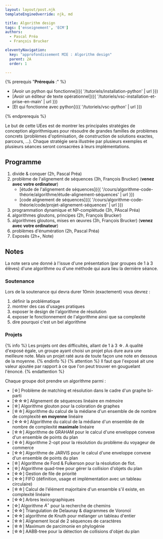 ```yaml
---
layout: layout/post.njk
templateEngineOverride: njk, md

title: Algorithm design
tags: ['enseignement', 'ECM']
authors: 
  - Pascal Préa
  - François Brucker

eleventyNavigation:
  key: "approfondissement MIE : Algorithm design"
  parent: 2A
  order: 1

---
```

{% prerequis "**Prérequis** :" %}

* [Avoir un python qui fonctionne]({{ '/tutoriels/installation-python' | url }})
* [Avoir un éditeur de texte opérationnel]({{ '/tutoriels/vsc-installation-et-prise-en-main' | url }})
* [Et qui fonctionne avec python]({{ '/tutoriels/vsc-python' | url }})

{% endprerequis %}

<!-- début résumé -->

Le but de cette UEes est de montrer les principales stratégies de conception algorithmiques pour résoudre de grandes familles de problèmes concrets (problèmes d'optimisation, de construction de solutions exactes, parcours, …). Chaque stratégie sera illustrée par plusieurs exemples et plusieurs séances seront consacrées à leurs implémentations.

<!-- fin résumé -->

## Programme

1. divide & conquer (2h, Pascal Préa)
2. problème de l'alignement de séquences (3h, François Brucker) (**venez avec votre ordinateur**)
   * [étude de l'alignement de séquences]({{ '/cours/algorithme-code-théorie/algorithme/étude-alignement-séquences' | url }})
   * [code alignement de séquences]({{ '/cours/algorithme-code-théorie/code/projet-alignement-séquences' | url }})
3. programmation dynamique et NP-complétude (3h, PAscal Préa)
4. algorithmes gloutons, principes (2h, François Brucker)
5. algorithmes gloutons, mises en œuvres (3h, François Brucker) (**venez avec votre ordinateur**)
6. problèmes d'énumération (2h, Pascal Préa)
7. Exposés (2h+, Note)

## Notes

La note sera une donné à l'issue d'une présentation (par groupes de 1 à 3 élèves) d'une algorithme ou d'une méthode qui aura lieu la dernière séance.

### Soutenance

Lors de la soutenance qui devra durer 10min (exactement) vous devrez :

1. définir la problématique
2. montrer des cas d'usages pratiques
3. exposer le design de l'algorithme de résolution
4. exposer le fonctionnement de l'algorithme ainsi que sa complexité
5. dire pourquoi c'est un bel algorithme

### Projets

{% info %}
Les projets ont des difficultés, allant de 1 à 3 ☆. A qualité d'exposé égale, un groupe ayant choisi un  projet plus dure aura une meilleure note. Mais un projet raté aura de toute façon une note en dessous de la moyenne.
{% endinfo %}
{% attention %}
Il faut que l'exposé ait une valeur ajoutée par rapport à ce que l'on peut trouver en gouguelant l'énoncé.
{% endattention %}

Chaque groupe doit prendre un algorithme parmi :

* [☆] Problème de matching et résolution dans le cadre d'un graphe bi-parti
* [☆☆☆] Alignement de séquences linéaire en mémoire
* [☆] Algorithme glouton pour la coloration de graphes
* [☆☆] Algorithme du calcul de la médiane d'un ensemble de de nombre de complexité **en moyenne** linéaire
* [☆☆☆] Algorithme du calcul de la médiane d'un ensemble de de nombre de complexité **maximale** linéaire
* [☆☆] Algorithme de GRAHAM pour le calcul d'une enveloppe convexe d'un ensemble de points du plan
* [☆☆] Algorithme 2-opt pour la résolution du problème du voyageur de commerce
* [☆☆] Algorithme de JARVIS pour le calcul d'une enveloppe convexe d'un ensemble de points du plan
* [☆] Algorithme de Ford & Fulkerson pour la résolution de flot.
* [☆] Algorithme quad-tree pour gérer la collision d'objets du plan
* [☆☆] Gestion de file de priorité
* [☆☆] FIFO (définition, usage et implémentation avec un tableau circulaire)
* [☆☆] Calcul de l'élément majoritaire d'un ensemble s'il existe, en complexité linéaire
* [☆☆] Arbres lexicographiques
* [☆] Algorithme $A^\star$ pour la recherche de chemins
* [☆☆] Triangulation de Delaunay & diagrammes de Voronoï
* [☆☆] algorithme de Knuth pour mélanger un tableau d'entier
* [☆☆] Alignement local de 2 séquences de caractères
* [☆☆] Maximum de parcimonie en phylogénie
* [☆☆] AABB-tree pour la détection de collisions d'objet du plan
  